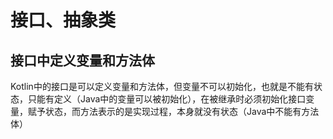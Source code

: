 # 接口、抽象类

 ## 接口中定义变量和方法体
 
Kotlin中的接口是可以定义变量和方法体，但变量不可以初始化，也就是不能有状态，只能有定义（Java中的变量可以被初始化），在被继承时必须初始化接口变量，赋予状态，而方法表示的是实现过程，本身就没有状态（Java中不能有方法体）